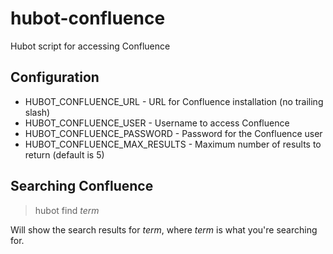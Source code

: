 # hubot-confluence

Hubot script for accessing Confluence

## Configuration

* HUBOT\_CONFLUENCE\_URL - URL for Confluence installation (no trailing slash)
* HUBOT\_CONFLUENCE\_USER - Username to access Confluence
* HUBOT\_CONFLUENCE\_PASSWORD - Password for the Confluence user
* HUBOT\_CONFLUENCE\_MAX\_RESULTS - Maximum number of results to return (default is 5)

## Searching Confluence

> hubot find *term*

Will show the search results for *term*, where *term* is what you're searching for.
